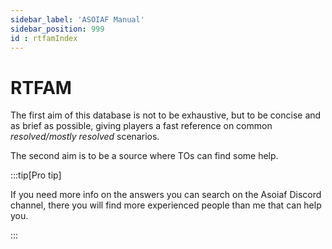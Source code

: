```yaml
---
sidebar_label: 'ASOIAF Manual'
sidebar_position: 999
id : rtfamIndex
---
```

# RTFAM

The first aim of this database is not to be exhaustive, but to be concise and as brief as possible, giving players a fast reference on common *resolved/mostly resolved* scenarios.

The second aim is to be a source where TOs can find some help.



:::tip[Pro tip]

If you need more info on the answers you can search on the Asoiaf Discord channel, there you will find more experienced people than me that can help you.

:::

